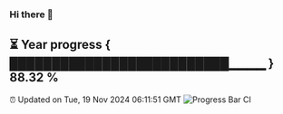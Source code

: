 ### Hi there 👋
⏳ Year progress { ██████████████████████████▁▁▁▁ } 88.32 %
---
⏰ Updated on Tue, 19 Nov 2024 06:11:51 GMT
![Progress Bar CI](https://github.com/Moyi321/Moyi321/workflows/Progress%20Bar%20CI/badge.svg)
